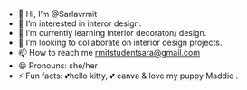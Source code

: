 - 👋 Hi, I’m @Sarlavrmit
- 👀 I’m interested in interor design. 
- 🌱 I’m currently learning interior decoraton/ design. 
- 💞️ I’m looking to collaborate on interior design projects. 
- 📫 How to reach me rmitstudentsara@gmail.com
- 😄 Pronouns: she/her 
- ⚡ Fun facts: 💕hello kitty, 💕 canva & love my puppy Maddie . 

<!---
Sarlavrmit/Sarlavrmit is a ✨ special ✨ repository because its `README.md` (this file) appears on your GitHub profile.
You can click the Preview link to take a look at your changes.
--->
